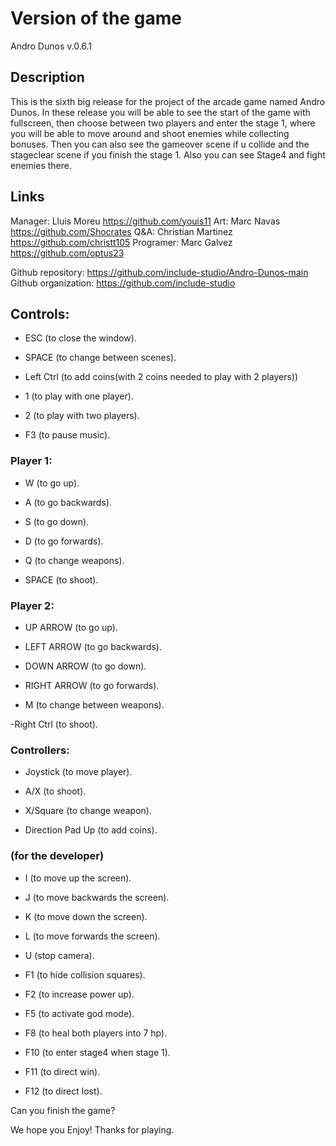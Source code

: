 # Version of the game

Andro Dunos v.0.6.1

## Description

This is the sixth big release for the project of the arcade game named Andro Dunos. In these release you will be able to see the start of the game with fullscreen, then choose between two players and enter the stage 1, where you will be able to move around and shoot enemies while collecting bonuses. Then you can also see the gameover scene if u collide and the stageclear scene if you finish the stage 1. Also you can see Stage4 and fight enemies there.

## Links

Manager: Lluis Moreu https://github.com/youis11 
Art: Marc Navas https://github.com/Shocrates 
Q&A: Christian Martinez https://github.com/christt105 
Programer: Marc Galvez https://github.com/optus23 

Github repository: https://github.com/include-studio/Andro-Dunos-main 
Github organization: https://github.com/include-studio 

## Controls:

- ESC (to close the window).

- SPACE (to change between scenes).

- Left Ctrl (to add coins(with 2 coins needed to play with 2 players))

- 1 (to play with one player).

- 2 (to play with two players).

- F3 (to pause music).


### Player 1: 

- W (to go up).
- A (to go backwards).
- S (to go down).
- D (to go forwards).

- Q (to change weapons).

- SPACE (to shoot).

### Player 2:

- UP ARROW (to go up).
- LEFT ARROW (to go backwards).
- DOWN ARROW (to go down).
- RIGHT ARROW (to go forwards).

- M (to change between weapons).

-Right Ctrl (to shoot).

### Controllers:

- Joystick (to move player).

- A/X (to shoot).

- X/Square (to change weapon). 

- Direction Pad Up (to add coins).


### (for the developer)

- I (to move up the screen).
- J (to move backwards the screen).
- K (to move down the screen).
- L (to move forwards the screen).

- U (stop camera).

- F1 (to hide collision squares).

- F2 (to increase power up).

- F5 (to  activate god mode).

- F8 (to heal both players into 7 hp).

- F10 (to enter stage4 when stage 1).

- F11 (to direct win).

- F12 (to direct lost).


Can you finish the game?

We hope you Enjoy! Thanks for playing.
